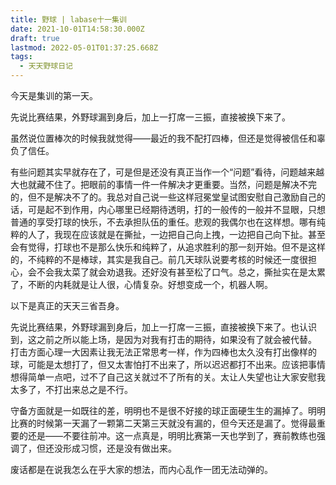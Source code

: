 ```yaml
---
title: 野球 | labase十一集训
date: 2021-10-01T14:58:30.000Z
draft: true
lastmod: 2022-05-01T01:37:25.668Z
tags:
  - 天天野球日记
---
```


今天是集训的第一天。

先说比赛结果，外野球漏到身后，加上一打席一三振，直接被换下来了。

虽然说位置棒次的时候我就觉得——最近的我不配打四棒，但还是觉得被信任和辜负了信任。

有些问题其实早就存在了，可是但是还没有真正当作一个“问题”看待，问题越来越大也就藏不住了。把眼前的事情一件一件解决才更重要。当然，问题是解决不完的，但不是解决不了的。我总对自己说一些这样冠冕堂皇试图安慰自己激励自己的话，可是起不到作用，内心哪里已经期待透明，打的一般传的一般并不显眼，只想普通的享受打球的快乐，不去承担队伍的重任。悲观的我偶尔也在这样想。哪有纯粹的人了，我现在应该就是在撕扯，一边把自己向上拽，一边把自己向下扯。甚至会有觉得，打球也不是那么快乐和纯粹了，从追求胜利的那一刻开始。但不是这样的，不纯粹的不是棒球，其实是我自己。前几天球队说要考核的时候还一度很担心，会不会我太菜了就会劝退我。还好没有甚至松了口气。总之，撕扯实在是太累了，不断的内耗就是让人很，心情复杂。好想变成一个，机器人啊。

以下是真正的天天三省吾身。

先说比赛结果，外野球漏到身后，加上一打席一三振，直接被换下来了。也认识到，这之前之所以能上场，是因为对我有打击的期待，如果没有了就会被代替。
打击方面心理一大因素让我无法正常思考一样，作为四棒也太久没有打出像样的球，可能是太想打了，但又太害怕打不出来了，所以迟迟都打不出来。应该把事情想得简单一点吧，过不了自己这关就过不了所有的关。太让人失望也让大家安慰我太多了，不打出来总之是不行。

守备方面就是一如既往的差，明明也不是很不好接的球正面硬生生的漏掉了。明明比赛的时候第一天漏了一颗第二天第三天就没有漏的，但今天还是漏了。觉得最重要的还是——不要往前冲。这一点真是，明明比赛第一天也学到了，赛前教练也强调了，但还没形成习惯，还是没有做出来。

废话都是在说我怎么在乎大家的想法，而内心乱作一团无法动弹的。
